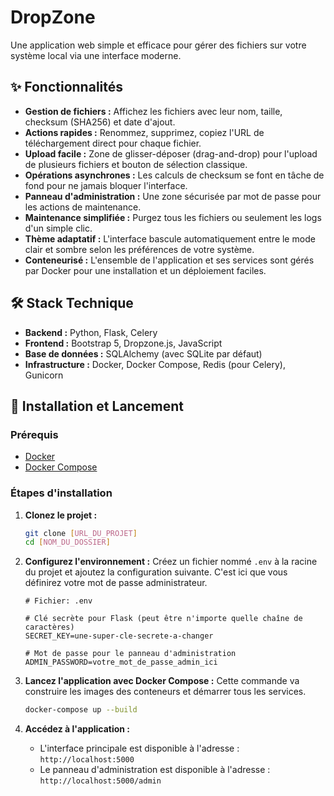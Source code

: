 # DropZone

Une application web simple et efficace pour gérer des fichiers sur votre système local via une interface moderne.

## ✨ Fonctionnalités

-   **Gestion de fichiers :** Affichez les fichiers avec leur nom, taille, checksum (SHA256) et date d'ajout.
-   **Actions rapides :** Renommez, supprimez, copiez l'URL de téléchargement direct pour chaque fichier.
-   **Upload facile :** Zone de glisser-déposer (drag-and-drop) pour l'upload de plusieurs fichiers et bouton de sélection classique.
-   **Opérations asynchrones :** Les calculs de checksum se font en tâche de fond pour ne jamais bloquer l'interface.
-   **Panneau d'administration :** Une zone sécurisée par mot de passe pour les actions de maintenance.
-   **Maintenance simplifiée :** Purgez tous les fichiers ou seulement les logs d'un simple clic.
-   **Thème adaptatif :** L'interface bascule automatiquement entre le mode clair et sombre selon les préférences de votre système.
-   **Conteneurisé :** L'ensemble de l'application et ses services sont gérés par Docker pour une installation et un déploiement faciles.

## 🛠️ Stack Technique

-   **Backend :** Python, Flask, Celery
-   **Frontend :** Bootstrap 5, Dropzone.js, JavaScript
-   **Base de données :** SQLAlchemy (avec SQLite par défaut)
-   **Infrastructure :** Docker, Docker Compose, Redis (pour Celery), Gunicorn

## 🚀 Installation et Lancement

### Prérequis

-   [Docker](https://www.docker.com/get-started)
-   [Docker Compose](https://docs.docker.com/compose/install/)

### Étapes d'installation

1.  **Clonez le projet :**
    ```bash
    git clone [URL_DU_PROJET]
    cd [NOM_DU_DOSSIER]
    ```

2.  **Configurez l'environnement :**
    Créez un fichier nommé `.env` à la racine du projet et ajoutez la configuration suivante. C'est ici que vous définirez votre mot de passe administrateur.

    ```
    # Fichier: .env
    
    # Clé secrète pour Flask (peut être n'importe quelle chaîne de caractères)
    SECRET_KEY=une-super-cle-secrete-a-changer
    
    # Mot de passe pour le panneau d'administration
    ADMIN_PASSWORD=votre_mot_de_passe_admin_ici
    ```

3.  **Lancez l'application avec Docker Compose :**
    Cette commande va construire les images des conteneurs et démarrer tous les services.

    ```bash
    docker-compose up --build
    ```

4.  **Accédez à l'application :**
    -   L'interface principale est disponible à l'adresse : `http://localhost:5000`
    -   Le panneau d'administration est disponible à l'adresse : `http://localhost:5000/admin`

